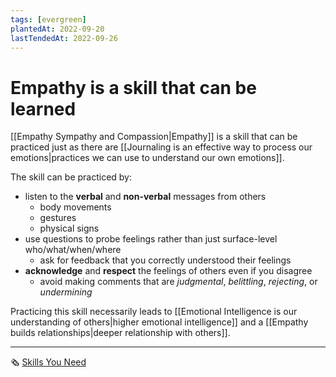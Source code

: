 ```yaml
---
tags: [evergreen]
plantedAt: 2022-09-20
lastTendedAt: 2022-09-26
---
```


# Empathy is a skill that can be learned

[[Empathy Sympathy and Compassion|Empathy]] is a skill that can be practiced just as there are [[Journaling is an effective way to process our emotions|practices we can use to understand our own emotions]].

The skill can be practiced by:
- listen to the **verbal** and **non-verbal** messages from others
	- body movements
	- gestures
	- physical signs
- use questions to probe feelings rather than just surface-level who/what/when/where
	- ask for feedback that you correctly understood their feelings
- **acknowledge** and **respect** the feelings of others even if you disagree
	- avoid making comments that are *judgmental*, *belittling*, *rejecting*, or *undermining*

Practicing this skill necessarily leads to [[Emotional Intelligence is our understanding of others|higher emotional intelligence]] and a [[Empathy builds relationships|deeper relationship with others]].

----

🗞️ [Skills You Need](https://www.skillsyouneed.com/general/emotional-intelligence.html)
